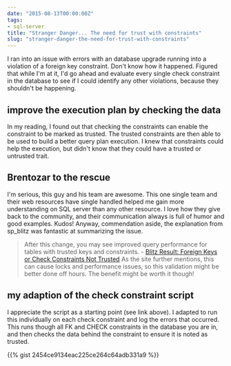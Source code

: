 ```yaml
---
date: "2015-08-13T00:00:00Z"
tags:
- sql-server
title: "Stranger Danger... The need for trust with constraints"
slug: "stranger-danger-the-need-for-trust-with-constraints"
---
```


I ran into an issue with errors with an database upgrade running into a violation of a foreign key constraint. Don't know how it happened. Figured that while I'm at it, I'd go ahead and evaluate every single check constraint in the database to see if I could identify any other violations, because they shouldn't be happening.

## improve the execution plan by checking the data

In my reading, I found out that checking the constraints can enable the constraint to be marked as trusted. The trusted constraints are then able to be used to build a better query plan execution.
I knew that constraints could help the execution, but didn't know that they could have a trusted or untrusted trait.

## Brentozar to the rescue

I'm serious, this guy and his team are awesome. This one single team and their web resources have single handled helped me gain more understanding on SQL server than any other resource. I love how they give back to the community, and their communication always is full of humor and good examples. Kudos!
Anyway, commendation aside, the explanation from sp_blitz was fantastic at summarizing the issue.

> After this change, you may see improved query performance for tables with trusted keys and constraints. - [Blitz Result: Foreign Keys or Check Constraints Not Trusted](http://www.brentozar.com/blitz/foreign-key-trusted/)
>   As the site further mentions, this can cause locks and performance issues, so this validation might be better done off hours. The benefit might be worth it though!

## my adaption of the check constraint script

I appreciate the script as a starting point (see link above). I adapted to run this individually on each check constraint and log the errors that occurred. This runs though all FK and CHECK constraints in the database you are in, and then checks the data behind the constraint to ensure it is noted as trusted.

{{% gist 2454ce9134eac225ce264c64adb331a9 %}}

